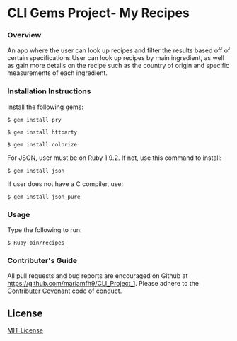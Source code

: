 # CLI Gems Project- My Recipes

### Overview

An app where the user can look up recipes and filter the results based off of certain specifications.User can look up recipes by main ingredient, as well as gain more details on the recipe such as the country of origin and specific measurements of each ingredient.


### Installation Instructions

Install the following gems: 

```
$ gem install pry

$ gem install httparty

$ gem install colorize
```

For JSON, user must be on Ruby 1.9.2. If not, use this command to install: 

```
$ gem install json
```

If user does not have a C compiler, use: 

```
$ gem install json_pure
```

### Usage

Type the following to run: 

```
$ Ruby bin/recipes
```

### Contributer's Guide

All pull requests and bug reports are encouraged on Github at https://github.com/mariamfh9/CLI_Project_1. Please adhere to the [Contributer Covenant](https://www.contributor-covenant.org/version/1/4/code-of-conduct/) code of conduct. 

## License

 [MIT License](https://opensource.org/licenses/MIT)
